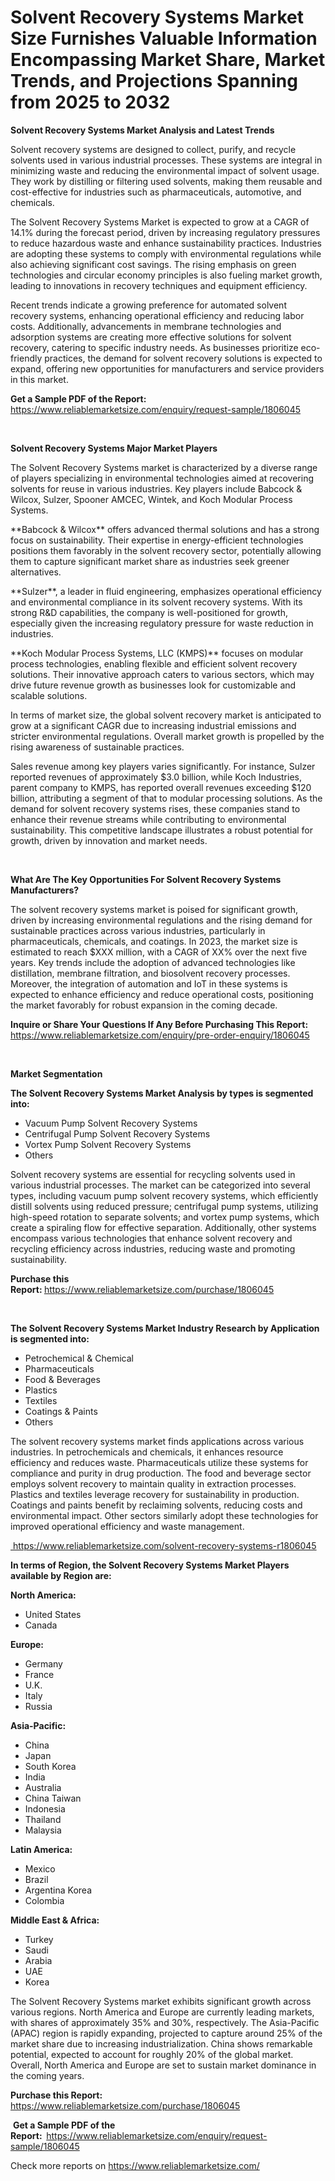 <p><h1>Solvent Recovery Systems Market Size Furnishes Valuable Information Encompassing Market Share, Market Trends, and Projections Spanning from 2025 to 2032</h1></p><p><strong>Solvent Recovery Systems Market Analysis and Latest Trends</strong></p>
<p><p>Solvent recovery systems are designed to collect, purify, and recycle solvents used in various industrial processes. These systems are integral in minimizing waste and reducing the environmental impact of solvent usage. They work by distilling or filtering used solvents, making them reusable and cost-effective for industries such as pharmaceuticals, automotive, and chemicals.</p><p>The Solvent Recovery Systems Market is expected to grow at a CAGR of 14.1% during the forecast period, driven by increasing regulatory pressures to reduce hazardous waste and enhance sustainability practices. Industries are adopting these systems to comply with environmental regulations while also achieving significant cost savings. The rising emphasis on green technologies and circular economy principles is also fueling market growth, leading to innovations in recovery techniques and equipment efficiency.</p><p>Recent trends indicate a growing preference for automated solvent recovery systems, enhancing operational efficiency and reducing labor costs. Additionally, advancements in membrane technologies and adsorption systems are creating more effective solutions for solvent recovery, catering to specific industry needs. As businesses prioritize eco-friendly practices, the demand for solvent recovery solutions is expected to expand, offering new opportunities for manufacturers and service providers in this market.</p></p>
<p><strong>Get a Sample PDF of the Report:&nbsp;</strong> <a href="https://www.reliablemarketsize.com/enquiry/request-sample/1806045?utm_campaign=3509&utm_medium=2&utm_source=Github&utm_content=ia&utm_term=11042025&utm_id=solvent-recovery-systems">https://www.reliablemarketsize.com/enquiry/request-sample/1806045</a></p>
<p>&nbsp;</p>
<p><strong>Solvent Recovery Systems Major Market Players</strong></p>
<p><p>The Solvent Recovery Systems market is characterized by a diverse range of players specializing in environmental technologies aimed at recovering solvents for reuse in various industries. Key players include Babcock & Wilcox, Sulzer, Spooner AMCEC, Wintek, and Koch Modular Process Systems.</p><p>**Babcock & Wilcox** offers advanced thermal solutions and has a strong focus on sustainability. Their expertise in energy-efficient technologies positions them favorably in the solvent recovery sector, potentially allowing them to capture significant market share as industries seek greener alternatives.</p><p>**Sulzer**, a leader in fluid engineering, emphasizes operational efficiency and environmental compliance in its solvent recovery systems. With its strong R&D capabilities, the company is well-positioned for growth, especially given the increasing regulatory pressure for waste reduction in industries.</p><p>**Koch Modular Process Systems, LLC (KMPS)** focuses on modular process technologies, enabling flexible and efficient solvent recovery solutions. Their innovative approach caters to various sectors, which may drive future revenue growth as businesses look for customizable and scalable solutions.</p><p>In terms of market size, the global solvent recovery market is anticipated to grow at a significant CAGR due to increasing industrial emissions and stricter environmental regulations. Overall market growth is propelled by the rising awareness of sustainable practices.</p><p>Sales revenue among key players varies significantly. For instance, Sulzer reported revenues of approximately $3.0 billion, while Koch Industries, parent company to KMPS, has reported overall revenues exceeding $120 billion, attributing a segment of that to modular processing solutions. As the demand for solvent recovery systems rises, these companies stand to enhance their revenue streams while contributing to environmental sustainability. This competitive landscape illustrates a robust potential for growth, driven by innovation and market needs.</p></p>
<p>&nbsp;</p>
<p><strong>What Are The Key Opportunities For Solvent Recovery Systems Manufacturers?</strong></p>
<p><p>The solvent recovery systems market is poised for significant growth, driven by increasing environmental regulations and the rising demand for sustainable practices across various industries, particularly in pharmaceuticals, chemicals, and coatings. In 2023, the market size is estimated to reach $XXX million, with a CAGR of XX% over the next five years. Key trends include the adoption of advanced technologies like distillation, membrane filtration, and biosolvent recovery processes. Moreover, the integration of automation and IoT in these systems is expected to enhance efficiency and reduce operational costs, positioning the market favorably for robust expansion in the coming decade.</p></p>
<p><strong>Inquire or Share Your Questions If Any Before Purchasing This Report:</strong> <a href="https://www.reliablemarketsize.com/enquiry/pre-order-enquiry/1806045?utm_campaign=3509&utm_medium=2&utm_source=Github&utm_content=ia&utm_term=11042025&utm_id=solvent-recovery-systems">https://www.reliablemarketsize.com/enquiry/pre-order-enquiry/1806045</a></p>
<p>&nbsp;</p>
<p><strong>Market Segmentation</strong></p>
<p><strong>The Solvent Recovery Systems Market Analysis by types is segmented into:</strong></p>
<p><ul><li>Vacuum Pump Solvent Recovery Systems</li><li>Centrifugal Pump Solvent Recovery Systems</li><li>Vortex Pump Solvent Recovery Systems</li><li>Others</li></ul></p>
<p><p>Solvent recovery systems are essential for recycling solvents used in various industrial processes. The market can be categorized into several types, including vacuum pump solvent recovery systems, which efficiently distill solvents using reduced pressure; centrifugal pump systems, utilizing high-speed rotation to separate solvents; and vortex pump systems, which create a spiraling flow for effective separation. Additionally, other systems encompass various technologies that enhance solvent recovery and recycling efficiency across industries, reducing waste and promoting sustainability.</p></p>
<p><strong>Purchase this Report:&nbsp;</strong><a href="https://www.reliablemarketsize.com/purchase/1806045?utm_campaign=3509&utm_medium=2&utm_source=Github&utm_content=ia&utm_term=11042025&utm_id=solvent-recovery-systems">https://www.reliablemarketsize.com/purchase/1806045</a></p>
<p>&nbsp;</p>
<p><strong>The Solvent Recovery Systems Market Industry Research by Application is segmented into:</strong></p>
<p><ul><li>Petrochemical & Chemical</li><li>Pharmaceuticals</li><li>Food & Beverages</li><li>Plastics</li><li>Textiles</li><li>Coatings & Paints</li><li>Others</li></ul></p>
<p><p>The solvent recovery systems market finds applications across various industries. In petrochemicals and chemicals, it enhances resource efficiency and reduces waste. Pharmaceuticals utilize these systems for compliance and purity in drug production. The food and beverage sector employs solvent recovery to maintain quality in extraction processes. Plastics and textiles leverage recovery for sustainability in production. Coatings and paints benefit by reclaiming solvents, reducing costs and environmental impact. Other sectors similarly adopt these technologies for improved operational efficiency and waste management.</p></p>
<p><a href="https://www.reliablemarketsize.com/solvent-recovery-systems-r1806045?utm_campaign=3509&utm_medium=2&utm_source=Github&utm_content=ia&utm_term=11042025&utm_id=solvent-recovery-systems">&nbsp;https://www.reliablemarketsize.com/solvent-recovery-systems-r1806045</a></p>
<p><strong>In terms of Region, the Solvent Recovery Systems Market Players available by Region are:</strong></p>
<p>
    <p> <strong> North America: </strong>
        <ul>
            <li>United States</li>
            <li>Canada</li>
        </ul>
        </p> 
    <p> <strong> Europe: </strong>
        <ul>
            <li>Germany</li>
            <li>France</li>
            <li>U.K.</li>
            <li>Italy</li>
            <li>Russia</li>
        </ul>
        </p> 
    <p> <strong> Asia-Pacific: </strong>
        <ul>
            <li>China</li>
            <li>Japan</li>
            <li>South Korea</li>
            <li>India</li>
            <li>Australia</li>
            <li>China Taiwan</li>
            <li>Indonesia</li>
            <li>Thailand</li>
            <li>Malaysia</li>
        </ul>
        </p> 
    <p> <strong> Latin America: </strong>
        <ul>
            <li>Mexico</li>
            <li>Brazil</li>
            <li>Argentina Korea</li>
            <li>Colombia</li>
        </ul>
        </p> 
    <p> <strong> Middle East & Africa: </strong>
        <ul>
            <li>Turkey</li>
            <li>Saudi</li>
            <li>Arabia</li>
            <li>UAE</li>
            <li>Korea</li>
        </ul>
    </p>
    </p>
<p><p>The Solvent Recovery Systems market exhibits significant growth across various regions. North America and Europe are currently leading markets, with shares of approximately 35% and 30%, respectively. The Asia-Pacific (APAC) region is rapidly expanding, projected to capture around 25% of the market share due to increasing industrialization. China shows remarkable potential, expected to account for roughly 20% of the global market. Overall, North America and Europe are set to sustain market dominance in the coming years.</p></p>
<p><strong>Purchase this Report: </strong><a href="https://www.reliablemarketsize.com/purchase/1806045?utm_campaign=3509&utm_medium=2&utm_source=Github&utm_content=ia&utm_term=11042025&utm_id=solvent-recovery-systems">https://www.reliablemarketsize.com/purchase/1806045</a></p>
<p>&nbsp;<strong>Get a Sample PDF of the Report:&nbsp;&nbsp;</strong><a href="https://www.reliablemarketsize.com/enquiry/request-sample/1806045?utm_campaign=3509&utm_medium=2&utm_source=Github&utm_content=ia&utm_term=11042025&utm_id=solvent-recovery-systems">https://www.reliablemarketsize.com/enquiry/request-sample/1806045</a></p>
<p><strong></strong></p>
<p>Check more reports on <a href="https://www.reliablemarketsize.com/?utm_campaign=3509&utm_medium=2&utm_source=Github&utm_content=ia&utm_term=11042025&utm_id=solvent-recovery-systems">https://www.reliablemarketsize.com/</a></p>